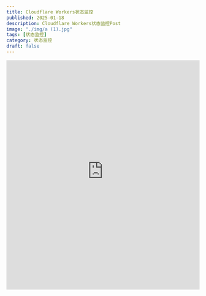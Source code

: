 ```yaml
---
title: Cloudflare Workers状态监控
published: 2025-01-18
description: Cloudflare Workers状态监控Post
image: "./img/a (1).jpg"
tags: [状态监控]
category: 状态监控
draft: false
---
```


<iframe src="https://cf-workers-status-page-production.acgr18share.workers.dev" width="100%" height="600px" frameborder="0"></iframe>
